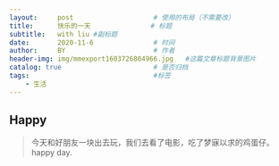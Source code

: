 ```yaml
---
layout:     post   				    # 使用的布局（不需要改）
title:      快乐的一天				# 标题 
subtitle:   with liu #副标题
date:       2020-11-6 				# 时间
author:     BY 						# 作者
header-img: img/mmexport1603726804966.jpg	#这篇文章标题背景图片
catalog: true 						# 是否归档
tags:								#标签
    - 生活
---
```


## Happy
>今天和好朋友一块出去玩，我们去看了电影，吃了梦寐以求的鸡蛋仔。
>happy day.

